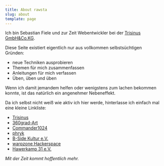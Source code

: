 ```yaml
---
title: About rawsta
slug: about
template: page
---
```


Ich bin Sebastian Fiele und zur Zeit Webentwickler bei der [Trisinus GmbH&Co.KG](https://www.trisinus.de).

Diese Seite existiert eigentlich nur aus vollkommen selbstsüchtigen Gründen:
 * neue Techniken ausprobieren
 * Themen für mich zusammenfassen
 * Anleitungen für mich verfassen
 * Üben, üben und üben

Wenn ich damit jemandem helfen oder wenigstens zum lachen bekommen konnte, ist das natürlich ein angenehmer Nebeneffekt.

Da ich selbst nicht weiß wie aktiv ich hier werde, hinterlasse ich einfach mal eine kleine Linkliste:
 * [Trisinus](https://www.trisinus.de)
 * [360grad-Art](https://www.360grad-art.de)
 * [Commander1024](https://www.commander1024.de)
 * [phryk](https://www.phryk.net)
 * [B-Side Kultur e.V.](https://www.b-side.ms)
 * [warpzone Hackerspace](https://www.warpzone.ms)
 * [Hawerkamp 31 e.V.](https://am-hawerkamp.de)

 _Mit der Zeit kommt hoffentlich mehr._
